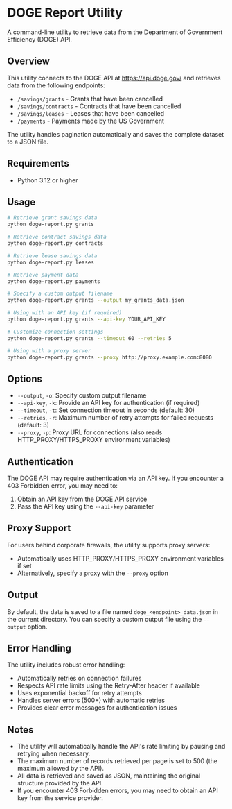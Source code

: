 # DOGE Report Utility

A command-line utility to retrieve data from the Department of Government Efficiency (DOGE) API.

## Overview

This utility connects to the DOGE API at https://api.doge.gov/ and retrieves data from the following endpoints:

- `/savings/grants` - Grants that have been cancelled
- `/savings/contracts` - Contracts that have been cancelled  
- `/savings/leases` - Leases that have been cancelled
- `/payments` - Payments made by the US Government

The utility handles pagination automatically and saves the complete dataset to a JSON file.

## Requirements

- Python 3.12 or higher

## Usage

```bash
# Retrieve grant savings data
python doge-report.py grants

# Retrieve contract savings data
python doge-report.py contracts

# Retrieve lease savings data  
python doge-report.py leases

# Retrieve payment data
python doge-report.py payments

# Specify a custom output filename
python doge-report.py grants --output my_grants_data.json

# Using with an API key (if required)
python doge-report.py grants --api-key YOUR_API_KEY

# Customize connection settings
python doge-report.py grants --timeout 60 --retries 5

# Using with a proxy server
python doge-report.py grants --proxy http://proxy.example.com:8080
```

## Options

- `--output`, `-o`: Specify custom output filename
- `--api-key`, `-k`: Provide an API key for authentication (if required)
- `--timeout`, `-t`: Set connection timeout in seconds (default: 30)
- `--retries`, `-r`: Maximum number of retry attempts for failed requests (default: 3)
- `--proxy`, `-p`: Proxy URL for connections (also reads HTTP_PROXY/HTTPS_PROXY environment variables)

## Authentication

The DOGE API may require authentication via an API key. If you encounter a 403 Forbidden error, you may need to:

1. Obtain an API key from the DOGE API service
2. Pass the API key using the `--api-key` parameter

## Proxy Support

For users behind corporate firewalls, the utility supports proxy servers:

- Automatically uses HTTP_PROXY/HTTPS_PROXY environment variables if set
- Alternatively, specify a proxy with the `--proxy` option

## Output

By default, the data is saved to a file named `doge_<endpoint>_data.json` in the current directory. You can specify a custom output file using the `--output` option.

## Error Handling

The utility includes robust error handling:

- Automatically retries on connection failures
- Respects API rate limits using the Retry-After header if available
- Uses exponential backoff for retry attempts
- Handles server errors (500+) with automatic retries
- Provides clear error messages for authentication issues

## Notes

- The utility will automatically handle the API's rate limiting by pausing and retrying when necessary.
- The maximum number of records retrieved per page is set to 500 (the maximum allowed by the API).
- All data is retrieved and saved as JSON, maintaining the original structure provided by the API.
- If you encounter 403 Forbidden errors, you may need to obtain an API key from the service provider.
